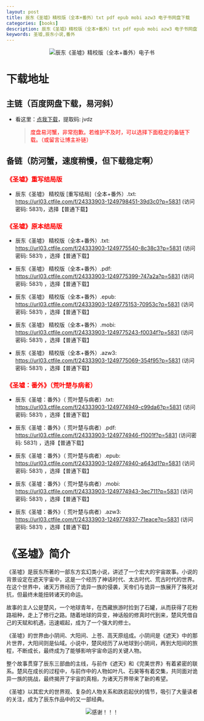 ```yaml
---
layout: post
title: 辰东《圣墟》精校版（全本+番外）txt pdf epub mobi azw3 电子书网盘下载
categories: [books]
description: 辰东《圣墟》精校版（全本+番外）txt pdf epub mobi azw3 电子书网盘下载
keywords: 圣墟,辰东小说,番外
---
```


<div align="center"><img src="https://pic.imgdb.cn/item/6652a7abd9c307b7e9b4fafe.jpg" alt="辰东《圣墟》精校版（全本+番外）电子书"></div>

# 下载地址

## 主链（百度网盘下载，易河斜）

- 看这里：[点我下载](https://pan.baidu.com/s/1qZRtufNxueSwGGkzsLIB5A?pwd=jvdz)，提取码: jvdz

  > <p style="color:red" >度盘易河蟹，非常抱歉。若维护不及时，可以选择下面稳定的备链下载。（或留言让博主补链）</p>

## 备链（防河蟹，速度稍慢，但下载稳定啊）

<h3><font color="red">《圣墟》重写结局版</font></h3>

- 辰东《圣墟》 精校版 [重写结局]（全本+番外）.txt: <https://url03.ctfile.com/f/24333903-1249798451-39d3c0?p=5831> (访问密码: 5831)，选择【普通下载】

<h3><font color="red">《圣墟》原本结局版</font></h3>

- 辰东《圣墟》 精校版（全本+番外）.txt: <https://url03.ctfile.com/f/24333903-1249775540-8c38c3?p=5831> (访问密码: 5831) ，选择【普通下载】

- 辰东《圣墟》 精校版（全本+番外）.pdf: <https://url03.ctfile.com/f/24333903-1249775399-747a2a?p=5831> (访问密码: 5831) ，选择【普通下载】

- 辰东《圣墟》 精校版（全本+番外）.epub: <https://url03.ctfile.com/f/24333903-1249775153-70953c?p=5831> (访问密码: 5831) ，选择【普通下载】

- 辰东《圣墟》 精校版（全本+番外）.mobi: <https://url03.ctfile.com/f/24333903-1249775243-f0034f?p=5831> (访问密码: 5831) ，选择【普通下载】

- 辰东《圣墟》 精校版（全本+番外）.azw3: <https://url03.ctfile.com/f/24333903-1249775069-354f95?p=5831> (访问密码: 5831) ，选择【普通下载】

<h3><font color="red">《圣墟：番外》（荒叶楚与病者）</font></h3>

- 辰东《圣墟：番外》（ 荒叶楚与病者）.txt: <https://url03.ctfile.com/f/24333903-1249774949-c99da6?p=5831> (访问密码: 5831) ，选择【普通下载】

- 辰东《圣墟：番外》（ 荒叶楚与病者）.pdf: <https://url03.ctfile.com/f/24333903-1249774946-f1001f?p=5831> (访问密码: 5831) ，选择【普通下载】

- 辰东《圣墟：番外》（ 荒叶楚与病者）.epub: <https://url03.ctfile.com/f/24333903-1249774940-a643d1?p=5831> (访问密码: 5831) ，选择【普通下载】

- 辰东《圣墟：番外》（ 荒叶楚与病者）.mobi: <https://url03.ctfile.com/f/24333903-1249774943-3ec711?p=5831> (访问密码: 5831) ，选择【普通下载】

- 辰东《圣墟：番外》（ 荒叶楚与病者）.azw3: <https://url03.ctfile.com/f/24333903-1249774937-71eace?p=5831> (访问密码: 5831) ，选择【普通下载】

# 《圣墟》简介

《圣墟》是辰东所著的一部东方玄幻类小说，讲述了一个宏大的宇宙故事。小说的背景设定在遮天宇宙中，这是一个经历了神话时代、太古时代、荒古时代的世界。在这个世界中，诸天万界经历了诡异一族的侵袭，天帝们与诡异一族展开了殊死对抗，但最终未能扭转诸天的命运。

故事的主人公是楚风，一个地球青年，在西藏旅游时捡到了石罐，从而获得了花粉路祖种，走上了修行之路。随着地球的异变，神话般的修真时代到来，楚风凭借自己的天赋和机遇，迅速崛起，成为了一个强大的修士。

《圣墟》的世界由小阴间、大阳间、上苍、高天原组成。小阴间是《遮天》中的那片世界，大阳间则是仙域。小说中，楚风经历了从地球到小阴间，再到大阳间的旅程，不断成长，最终成为了能够影响宇宙命运的关键人物。

整个故事贯穿了辰东三部曲的主线，与前作《遮天》和《完美世界》有着紧密的联系。楚风在成长的过程中，与前作中的人物如叶凡、石昊等有着交集，共同面对诡异一族的挑战，最终揭开了宇宙的真相，为诸天万界带来了新的希望。

《圣墟》以其宏大的世界观、复杂的人物关系和跌宕起伏的情节，吸引了大量读者的关注，成为了辰东作品中的又一部经典。

<div align="center"><img src="https://pic.imgdb.cn/item/661a35e868eb93571333b3c3.gif" alt="感谢！！！"/></div>
